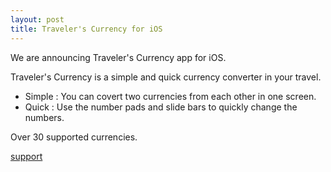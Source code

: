 ```yaml
---
layout: post
title: Traveler's Currency for iOS
---
```



<div class="message">
  We are announcing Traveler's Currency app for iOS.
</div>

Traveler's Currency is a simple and quick currency converter in your travel.

- Simple : You can covert two currencies from each other in one screen.
- Quick : Use the number pads and slide bars to quickly change the numbers.

Over 30 supported currencies.

[support](support@oo-v.com)
